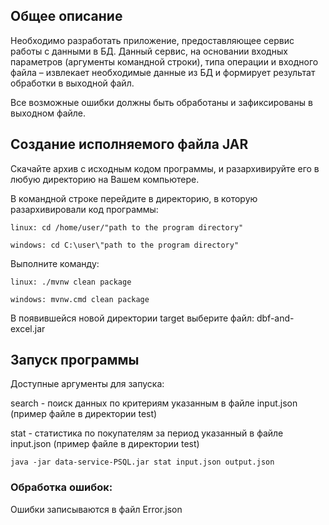 ## Общее описание
Необходимо разработать приложение, предоставляющее сервис работы с данными в БД. Данный сервис, на основании входных 
параметров (аргументы командной строки), типа операции и входного файла – извлекает необходимые данные из БД и 
формирует результат обработки в выходной файл.

Все возможные ошибки должны быть обработаны и зафиксированы в выходном файле.

## Создание исполняемого файла JAR
Скачайте архив с исходным кодом программы, и разархивируйте его в любую директорию на Вашем компьютере.

В командной строке перейдите в директорию, в которую разархивировали код программы:

    linux: cd /home/user/"path to the program directory"
    
    windows: cd C:\user\"path to the program directory"

Выполните команду:

    linux: ./mvnw clean package
    
    windows: mvnw.cmd clean package

В появившейся новой директории target выберите файл: dbf-and-excel.jar

## Запуск программы
Доступные аргументы для запуска:

search - поиск данных по критериям указанным в файле input.json (пример файле в директории test)

stat - статистика по покупателям за период указанный в файле input.json (пример файле в директории test)

    java -jar data-service-PSQL.jar stat input.json output.json


### Обработка ошибок:
Ошибки записываются в файл Error.json